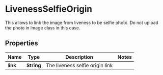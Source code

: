 

# LivenessSelfieOrigin

This allows to link the image from liveness to be selfie photo. Do not upload the photo in Image class in this case.

## Properties

| Name | Type | Description | Notes |
|------------ | ------------- | ------------- | -------------|
|**link** | **String** | The liveness selfie origin link |  |



